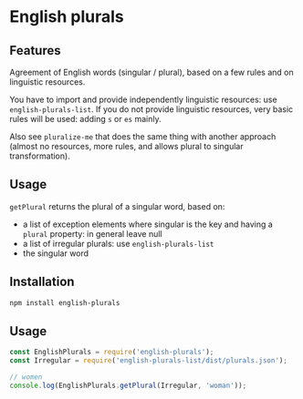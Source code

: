 <!--
Copyright 2019 Ludan Stoecklé
SPDX-License-Identifier: CC-BY-4.0
-->
# English plurals

## Features

Agreement of English words (singular / plural), based on a few rules and on linguistic resources.

You have to import and provide independently linguistic resources: use `english-plurals-list`. If you do not provide linguistic resources, very basic rules will be used: adding `s` or `es` mainly.

Also see `pluralize-me` that does the same thing with another approach (almost no resources, more rules, and allows plural to singular transformation).

## Usage

`getPlural` returns the plural of a singular word, based on:
- a list of exception elements where singular is the key and having a `plural` property: in general leave null
- a list of irregular plurals: use `english-plurals-list`
- the singular word


## Installation 
```sh
npm install english-plurals
```

## Usage

```javascript
const EnglishPlurals = require('english-plurals');
const Irregular = require('english-plurals-list/dist/plurals.json');

// women
console.log(EnglishPlurals.getPlural(Irregular, 'woman'));
```

